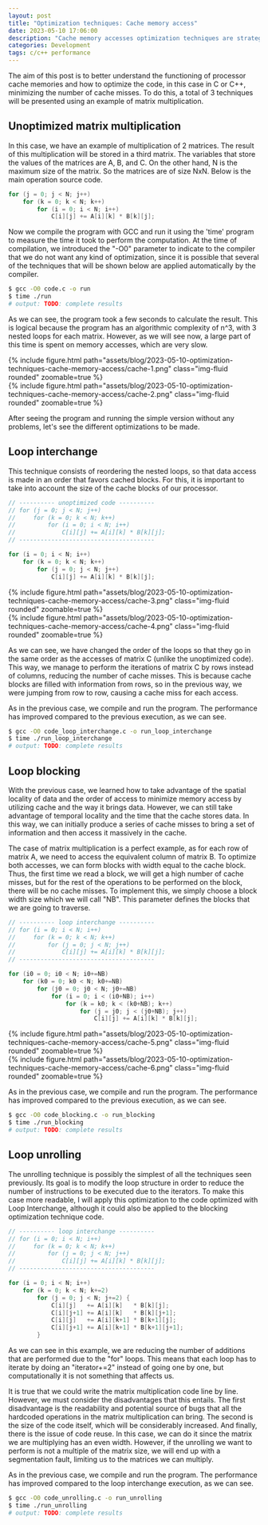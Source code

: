 ```yaml
---
layout: post
title: "Optimization techniques: Cache memory access" 
date: 2023-05-10 17:06:00
description: "Cache memory accesses optimization techniques are strategies used to improve program performance by minimizing the number of cache misses."
categories: Development
tags: c/c++ performance
---
```


The aim of this post is to better understand the functioning of processor cache memories and how to optimize the code, in this case in C or C++, minimizing the number of cache misses. To do this, a total of 3 techniques will be presented using an example of matrix multiplication.

## Unoptimized matrix multiplication

In this case, we have an example of multiplication of 2 matrices. The result of this multiplication will be stored in a third matrix. The variables that store the values of the matrices are A, B, and C. On the other hand, N is the maximum size of the matrix. So the matrices are of size NxN. Below is the main operation source code.

```c
for (j = 0; j < N; j++)
    for (k = 0; k < N; k++)
        for (i = 0; i < N; i++)
            C[i][j] += A[i][k] * B[k][j];
```

Now we compile the program with GCC and run it using the 'time' program to measure the time it took to perform the computation. At the time of compilation, we introduced the "-O0" parameter to indicate to the compiler that we do not want any kind of optimization, since it is possible that several of the techniques that will be shown below are applied automatically by the compiler.

```bash
$ gcc -O0 code.c -o run
$ time ./run
# output: TODO: complete results
```

As we can see, the program took a few seconds to calculate the result. This is logical because the program has an algorithmic complexity of n^3, with 3 nested loops for each matrix. However, as we will see now, a large part of this time is spent on memory accesses, which are very slow.

<div class="row mt-3 justify-content-md-center">
    <div class="col-md-4 mt-3 mt-md-0">
        {% include figure.html path="assets/blog/2023-05-10-optimization-techniques-cache-memory-access/cache-1.png" class="img-fluid rounded" zoomable=true %}
    </div>
    <div class="col-md-4 mt-3 mt-md-0">
        {% include figure.html path="assets/blog/2023-05-10-optimization-techniques-cache-memory-access/cache-2.png" class="img-fluid rounded" zoomable=true %}
    </div>
</div>

After seeing the program and running the simple version without any problems, let's see the different optimizations to be made.


## Loop interchange

This technique consists of reordering the nested loops, so that data access is made in an order that favors cached blocks. For this, it is important to take into account the size of the cache blocks of our processor.

```c
// ---------- unoptimized code ----------
// for (j = 0; j < N; j++)
//     for (k = 0; k < N; k++)
//         for (i = 0; i < N; i++)
//             C[i][j] += A[i][k] * B[k][j];
// --------------------------------------

for (i = 0; i < N; i++)
    for (k = 0; k < N; k++)
        for (j = 0; j < N; j++)
            C[i][j] += A[i][k] * B[k][j];
```

<div class="row mt-3 justify-content-md-center">
    <div class="col-md-4 mt-3 mt-md-0">
        {% include figure.html path="assets/blog/2023-05-10-optimization-techniques-cache-memory-access/cache-3.png" class="img-fluid rounded" zoomable=true %}
    </div>
    <div class="col-md-4 mt-3 mt-md-0">
        {% include figure.html path="assets/blog/2023-05-10-optimization-techniques-cache-memory-access/cache-4.png" class="img-fluid rounded" zoomable=true %}
    </div>
</div>

As we can see, we have changed the order of the loops so that they go in the same order as the accesses of matrix C (unlike the unoptimized code). This way, we manage to perform the iterations of matrix C by rows instead of columns, reducing the number of cache misses. This is because cache blocks are filled with information from rows, so in the previous way, we were jumping from row to row, causing a cache miss for each access.

As in the previous case, we compile and run the program. The performance has improved compared to the previous execution, as we can see.

```bash
$ gcc -O0 code_loop_interchange.c -o run_loop_interchange
$ time ./run_loop_interchange
# output: TODO: complete results
```

## Loop blocking

With the previous case, we learned how to take advantage of the spatial locality of data and the order of access to minimize memory access by utilizing cache and the way it brings data. However, we can still take advantage of temporal locality and the time that the cache stores data. In this way, we can initially produce a series of cache misses to bring a set of information and then access it massively in the cache.

The case of matrix multiplication is a perfect example, as for each row of matrix A, we need to access the equivalent column of matrix B. To optimize both accesses, we can form blocks with width equal to the cache block. Thus, the first time we read a block, we will get a high number of cache misses, but for the rest of the operations to be performed on the block, there will be no cache misses. To implement this, we simply choose a block width size which we will call "NB". This parameter defines the blocks that we are going to traverse.


```c
// ---------- loop interchange ----------
// for (i = 0; i < N; i++)
//     for (k = 0; k < N; k++)
//         for (j = 0; j < N; j++)
//             C[i][j] += A[i][k] * B[k][j];
// --------------------------------------

for (i0 = 0; i0 < N; i0+=NB)
    for (k0 = 0; k0 < N; k0+=NB)
        for (j0 = 0; j0 < N; j0+=NB)
            for (i = 0; i < (i0+NB); i++)
                for (k = k0; k < (k0+NB); k++)
                    for (j = j0; j < (j0+NB); j++)
                        C[i][j] += A[i][k] * B[k][j];
```

<div class="row mt-3 justify-content-md-center">
    <div class="col-md-4 mt-3 mt-md-0">
        {% include figure.html path="assets/blog/2023-05-10-optimization-techniques-cache-memory-access/cache-5.png" class="img-fluid rounded" zoomable=true %}
    </div>
    <div class="col-md-4 mt-3 mt-md-0">
        {% include figure.html path="assets/blog/2023-05-10-optimization-techniques-cache-memory-access/cache-6.png" class="img-fluid rounded" zoomable=true %}
    </div>
</div>

As in the previous case, we compile and run the program. The performance has improved compared to the previous execution, as we can see.

```bash
$ gcc -O0 code_blocking.c -o run_blocking
$ time ./run_blocking
# output: TODO: complete results
```

## Loop unrolling

The unrolling technique is possibly the simplest of all the techniques seen previously. Its goal is to modify the loop structure in order to reduce the number of instructions to be executed due to the iterators. To make this case more readable, I will apply this optimization to the code optimized with Loop Interchange, although it could also be applied to the blocking optimization technique code.

```c
// ---------- loop interchange ----------
// for (i = 0; i < N; i++)
//     for (k = 0; k < N; k++)
//         for (j = 0; j < N; j++)
//             C[i][j] += A[i][k] * B[k][j];
// --------------------------------------

for (i = 0; i < N; i++)
    for (k = 0; k < N; k+=2)
        for (j = 0; j < N; j+=2) {
            C[i][j]   += A[i][k]   * B[k][j];
            C[i][j+1] += A[i][k]   * B[k][j+1];
            C[i][j]   += A[i][k+1] * B[k+1][j];
            C[i][j+1] += A[i][k+1] * B[k+1][j+1];
        }
```

As we can see in this example, we are reducing the number of additions that are performed due to the "for" loops. This means that each loop has to iterate by doing an "iterator+=2" instead of going one by one, but computationally it is not something that affects us.

It is true that we could write the matrix multiplication code line by line. However, we must consider the disadvantages that this entails. The first disadvantage is the readability and potential source of bugs that all the hardcoded operations in the matrix multiplication can bring. The second is the size of the code itself, which will be considerably increased. And finally, there is the issue of code reuse. In this case, we can do it since the matrix we are multiplying has an even width. However, if the unrolling we want to perform is not a multiple of the matrix size, we will end up with a segmentation fault, limiting us to the matrices we can multiply.

As in the previous case, we compile and run the program. The performance has improved compared to the loop interchange execution, as we can see.

```bash
$ gcc -O0 code_unrolling.c -o run_unrolling
$ time ./run_unrolling
# output: TODO: complete results
```
